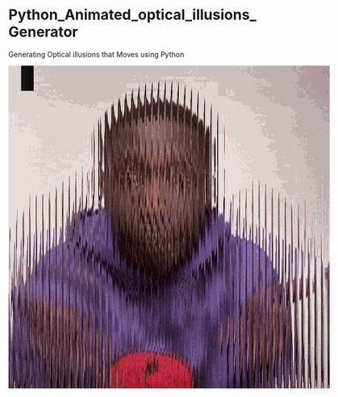# Python_Animated_optical_illusions_Generator
Generating Optical illusions that Moves using Python

<img style="position: absolute;" src="https://github.com/joeldcosta/Python_Animated_optical_illusions_Generator/blob/main/image_New.png" />
<marquee width="50" behavior="alternate" scrollamount="1" direction="right" loop="true">
<img style="position: relative; overflow-x:hidden;" src="https://github.com/joeldcosta/Python_Animated_optical_illusions_Generator/blob/main/mask_New.png" /></marquee>

## About

Joel D'costa
- [GitHub](http://github.com/joeldcosta)
- [Twitter](http://twitter.com/JoelDcosta10)

<a href="https://www.buymeacoffee.com/python4fun" target="_blank"><img src="https://www.buymeacoffee.com/assets/img/custom_images/orange_img.png" alt="Buy Me A Coffee" style="height: 41px !important;width: 174px !important;box-shadow: 0px 3px 2px 0px rgba(190, 190, 190, 0.5) !important;-webkit-box-shadow: 0px 3px 2px 0px rgba(190, 190, 190, 0.5) !important;" ></a>

Give me a shout if you're using this in your project!


